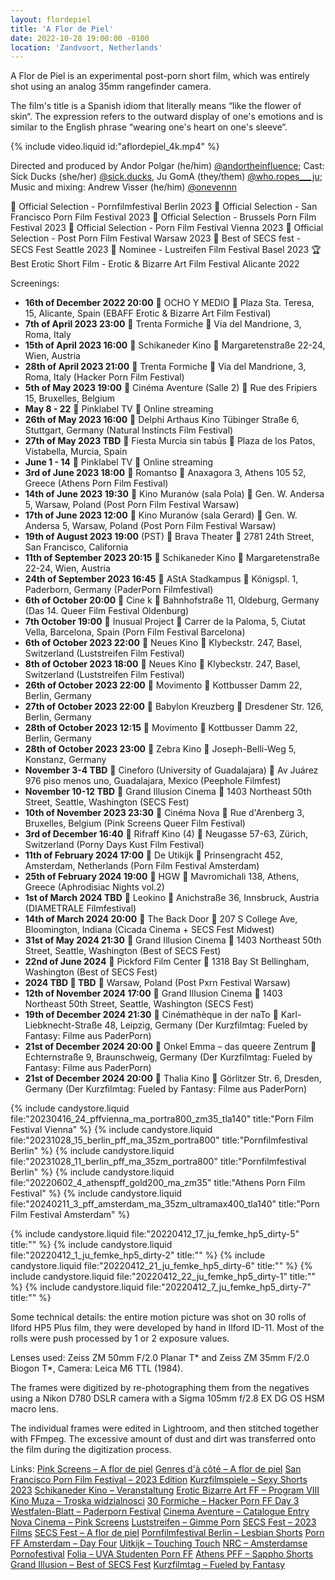 ```yaml
---
layout: flordepiel
title: 'A Flor de Piel'
date: 2022-10-28 19:00:00 -0100
location: 'Zandvoort, Netherlands'
---
```


<p>A Flor de Piel is an experimental post-porn short film, which was entirely shot using an analog 35mm rangefinder camera.</p>

<p>The film's title is a Spanish idiom that literally means “like the flower of skin“. The expression refers to the outward display of one's emotions and is similar to the English phrase “wearing one&apos;s heart on one&apos;s sleeve“.</p>

{% include video.liquid id:"aflordepiel_4k.mp4" %}

<p>Directed and produced by Andor Polgar (he/him) <a href="https://instagram.com/andortheinfluence">@andortheinfluence</a>; Cast: Sick Ducks (she/her) <a href="https://www.instagram.com/sick.ducks">@sick.ducks</a>, Ju GomA (they/them) <a href="https://www.instagram.com/who.ropes___ju">@who.ropes___ju</a>; Music and mixing: Andrew Visser (he/him) <a href="https://www.instagram.com/onevennn/">@onevennn</a></p>

<p>🌿 Official Selection - Pornfilmfestival Berlin 2023
 🌿 Official Selection - San Francisco Porn Film Festival 2023
 🌿 Official Selection - Brussels Porn Film Festival 2023
 🌿 Official Selection - Porn Film Festival Vienna 2023
 🌿 Official Selection - Post Porn Film Festival Warsaw 2023
 🏅 Best of SECS fest - SECS Fest Seattle 2023
 🏅 Nominee - Lustreifen Film Festival Basel 2023
 🏆 Best Erotic Short Film - Erotic & Bizarre Art Film Festival Alicante 2022</p>

Screenings:<br />
- <strong>16th of December 2022 20:00</strong> 🎦 OCHO Y MEDIO 📍 Plaza Sta. Teresa, 15, Alicante, Spain (EBAFF Erotic & Bizarre Art Film Festival)
- <strong>7th of April 2023 23:00</strong> 🎦 Trenta Formiche 📍 Via del Mandrione, 3, Roma, Italy
- <strong>15th of April 2023 16:00</strong> 🎦 Schikaneder Kino 📍 Margaretenstraße 22-24, Wien, Austria
- <strong>28th of April 2023 21:00</strong> 🎦 Trenta Formiche 📍 Via del Mandrione, 3, Roma, Italy (Hacker Porn Film Festival)
- <strong>5th of May 2023 19:00</strong> 🎦 Cinéma Aventure (Salle 2) 📍 Rue des Fripiers 15, Bruxelles, Belgium
- <strong>May 8 - 22</strong> 🎦 Pinklabel TV 📍 Online streaming
- <strong>26th of May 2023 16:00</strong> 🎦 Delphi Arthaus Kino Tübinger Straße 6, Stuttgart, Germany (Natural Instincts Film Festival)
- <strong>27th of May 2023 TBD</strong> 🎦 Fiesta Murcia sin tabús 📍 Plaza de los Patos, Vistabella, Murcia, Spain
- <strong>June 1 - 14</strong> 🎦 Pinklabel TV 📍 Online streaming
- <strong>3rd of June 2023 18:00</strong> 🎦 Romantso 📍 Anaxagora 3, Athens 105 52, Greece (Athens Porn Film Festival)
- <strong>14th of June 2023 19:30</strong> 🎦 Kino Muranów (sala Pola) 📍 Gen. W. Andersa 5, Warsaw, Poland (Post Porn Film Festival Warsaw)
- <strong>17th of June 2023 12:00</strong> 🎦 Kino Muranów (sala Gerard) 📍 Gen. W. Andersa 5, Warsaw, Poland (Post Porn Film Festival Warsaw)
- <strong>19th of August 2023 19:00</strong> (PST) 🎦 Brava Theater 📍 2781 24th Street, San Francisco, California
- <strong>11th of September 2023 20:15</strong> 🎦 Schikaneder Kino 📍 Margaretenstraße 22-24, Wien, Austria
- <strong>24th of September 2023 16:45</strong> 🎦 AStA Stadkampus 📍 Königspl. 1, Paderborn, Germany (PaderPorn Filmfestival)
- <strong>6th of October 20:00</strong> 🎦 Cine k 📍 Bahnhofstraße 11, Oldeburg, Germany (Das 14. Queer Film Festival Oldenburg)
- <strong>7th October 19:00</strong> 🎦 Inusual Project 📍 Carrer de la Paloma, 5, Ciutat Vella, Barcelona, Spain (Porn Film Festival Barcelona)
- <strong>6th of October 2023 22:00</strong> 🎦 Neues Kino 📍 Klybeckstr. 247, Basel, Switzerland (Luststreifen Film Festival)
- <strong>8th of October 2023 18:00</strong> 🎦 Neues Kino 📍 Klybeckstr. 247, Basel, Switzerland (Luststreifen Film Festival)
- <strong>26th of October 2023 22:00</strong> 🎦 Movimento 📍 Kottbusser Damm 22, Berlin, Germany
- <strong>27th of October 2023 22:00</strong> 🎦 Babylon Kreuzberg 📍 Dresdener Str. 126, Berlin, Germany
- <strong>28th of October 2023 12:15</strong> 🎦 Movimento 📍 Kottbusser Damm 22, Berlin, Germany
- <strong>28th of October 2023 23:00</strong> 🎦 Zebra Kino 📍 Joseph-Belli-Weg 5, Konstanz, Germany
- <strong>November 3-4 TBD</strong> 🎦 Cineforo (University of Guadalajara) 📍 Av Juárez 976 piso menos uno, Guadalajara, Mexico  (Peephole Filmfest)
- <strong>November 10-12 TBD</strong> 🎦 Grand Illusion Cinema 📍 1403 Northeast 50th Street, Seattle, Washington (SECS Fest)
- <strong>10th of November 2023 23:30</strong> 🎦 Cinéma Nova 📍 Rue d'Arenberg 3, Bruxelles, Belgium (Pink Screens Queer Film Festival)
- <strong>3rd of December 16:40</strong> 🎦 Rifraff Kino (4) 📍 Neugasse 57-63, Zürich, Switzerland (Porny Days Kust Film Festival)
- <strong>11th of February 2024 17:00</strong> 🎦 De Utikijk 📍 Prinsengracht 452, Amsterdam, Netherlands (Porn Film Festival Amsterdam)
- <strong>25th of February 2024 19:00</strong> 🎦 HGW 📍 Mavromichali 138, Athens, Greece (Aphrodisiac Nights vol.2)
- <strong>1st of March 2024 TBD</strong> 🎦 Leokino 📍 Anichstraße 36, Innsbruck, Austria (DIAMETRALE Filmfestival)
- <strong>14th of March 2024 20:00</strong> 🎦 The Back Door 📍 207 S College Ave, Bloomington, Indiana (Cicada Cinema + SECS Fest Midwest)
- <strong>31st of May 2024 21:30</strong> 🎦 Grand Illusion Cinema 📍 1403 Northeast 50th Street, Seattle, Washington (Best of SECS Fest)
- <strong>22nd of June 2024</strong> 🎦 Pickford Film Center 📍 1318 Bay St Bellingham, Washington (Best of SECS Fest)
- <strong>2024 TBD 🎦 TBD</strong> 📍 Warsaw, Poland (Post Pxrn Festival Warsaw)
- <strong>12th of November 2024 17:00</strong> 🎦 Grand Illusion Cinema 📍 1403 Northeast 50th Street, Seattle, Washington (SECS Fest)
- <strong>19th of December 2024 21:30</strong> 🎦 Cinémathèque in der naTo 📍 Karl-Liebknecht-Straße 48, Leipzig, Germany (Der Kurzfilmtag: Fueled by Fantasy: Filme aus PaderPorn) 
- <strong>21st of December 2024 20:00</strong> 🎦 Onkel Emma – das queere Zentrum 📍 Echternstraße 9, Braunschweig, Germany (Der Kurzfilmtag: Fueled by Fantasy: Filme aus PaderPorn)
- <strong>21st of December 2024 20:00</strong> 🎦 Thalia Kino 📍 Görlitzer Str. 6, Dresden, Germany (Der Kurzfilmtag: Fueled by Fantasy: Filme aus PaderPorn)

{% include candystore.liquid file:"20230416_24_pffvienna_ma_portra800_zm35_tla140" title:"Porn Film Festival Vienna" %}
{% include candystore.liquid file:"20231028_15_berlin_pff_ma_35zm_portra800" title:"Pornfilmfestival Berlin" %}
{% include candystore.liquid file:"20231028_11_berlin_pff_ma_35zm_portra800" title:"Pornfilmfestival Berlin" %}
{% include candystore.liquid file:"20220602_4_athenspff_gold200_ma_zm35" title:"Athens Porn Film Festival" %}
{% include candystore.liquid file:"20240211_3_pff_amsterdam_ma_35zm_ultramax400_tla140" title:"Porn Film Festival Amsterdam" %}

{% include candystore.liquid file:"20220412_17_ju_femke_hp5_dirty-5" title:"" %}
{% include candystore.liquid file:"20220412_1_ju_femke_hp5_dirty-2" title:"" %}
{% include candystore.liquid file:"20220412_21_ju_femke_hp5_dirty-6" title:"" %}
{% include candystore.liquid file:"20220412_22_ju_femke_hp5_dirty-1" title:"" %}
{% include candystore.liquid file:"20220412_7_ju_femke_hp5_dirty-7" title:"" %}

<p>Some technical details: the entire motion picture was shot on 30 rolls of Ilford HP5 Plus film, they were developed by hand in Ilford ID-11. Most of the rolls were push processed by 1 or 2 exposure values.</p>

<p>Lenses used: Zeiss ZM 50mm F/2.0 Planar T* and Zeiss ZM 35mm F/2.0 Biogon T*, Camera: Leica M6 TTL (1984).</p>

<p>The frames were digitized by re-photographing them from the negatives using a Nikon D780 DSLR camera with a Sigma 105mm f/2.8 EX DG OS HSM macro lens.</p>

<p>The individual frames were edited in Lightroom, and then stitched together with FFmpeg. The excessive amount of dust and dirt was transferred onto the film during the digitization process.</p>

Links:
<a href="https://pinkscreens.org/en/queer-o-rama/experimental-porn/a-flor-de-piel">Pink Screens – A flor de piel</a>
<a href="https://gdac.org/en/queer-o-rama/experimental-porn/a-flor-de-piel">Genres d'à côté – A flor de piel</a>
<a href="https://sfpff.pinklabel.tv/sfpff23/">San Francisco Porn Film Festival – 2023 Edition</a>
<a href="https://www.kurzfilmspiele.de/2023/sexy-shorts">Kurzfilmspiele – Sexy Shorts 2023</a>
<a href="https://www.schikaneder.at/kino/veranstaltung_detail?veranstaltung_id=1699004570704">Schikaneder Kino – Veranstaltung</a>
<a href="https://eroticbizarreartfilmfestival.weebly.com/program-viii.html">Erotic Bizarre Art FF – Program VIII</a>
<a href="https://www.kinomuza.pl/movie/troska-widzialnosci-artystyczne-strategie-postpornografii/">Kino Muza – Troska widzialnosci</a>
<a href="https://www.30formiche.it/event/1746/hacker-porn-film-festival-day-3.html">30 Formiche – Hacker Porn FF Day 3</a>
<a href="https://www.westfalen-blatt.de/owl/kreis-paderborn/paderborn/paderporn-filmfestival-start-22-september-2822414?&npg">Westfalen-Blatt – Paderporn Festival</a>
<a href="https://www.cinema-aventure.be/catalogue/movie/?9038D773-CB7D-12E0-0893-E6989EBA8FBB">Cinema Aventure – Catalogue Entry</a>
<a href="https://www.nova-cinema.org/prog/2023/194-pink-screens/10-11/?lang=fr">Nova Cinema – Pink Screens</a>
<a href="https://luststreifen.com/programme/kurzfilmwettbewerb-gimme-porn/">Luststreifen – Gimme Porn</a>
<a href="https://www.secsfest.org/secs-fest/secs-fest-2023-films/">SECS Fest – 2023 Films</a>
<a href="https://www.secsfest.org/a-flor-de-piel/">SECS Fest – A flor de piel</a>
<a href="https://pornfilmfestivalberlin.de/en/film-2023/lesbian-drama-shorts/">Pornfilmfestival Berlin – Lesbian Shorts</a>
<a href="https://pornfilmfestival.amsterdam/dayfour.html">Porn FF Amsterdam – Day Four</a>
<a href="https://www.uitkijk.nl/film/porn-film-festival-amsterdam-touching-touch">Uitkijk – Touching Touch</a>
<a href="https://www.nrc.nl/nieuws/2024/02/09/perverse-pracht-en-seksvampiers-het-eerste-amsterdamse-pornofestival-wil-de-kijker-uitdagen-laten-schrikken-veranderen-a4189698">NRC – Amsterdamse Pornofestival</a>
<a href="https://www.folia.nl/nl/actueel/161082/uva-studenten-organiseren-eerste-porn-film-festival">Folia – UVA Studenten Porn FF</a>
<a href="https://athenspff.com/2024-2/outings24/aphrodisiac-nights-vol-2/sappho-shorts/">Athens PFF – Sappho Shorts</a>
<a href="https://grandillusioncinema.org/film/best-of-secs-fest-2023-short-films/">Grand Illusion – Best of SECS Fest</a>
<a href="https://kurzfilmtag.com/programme/fueled-by-fantasy-filme-aus-paderporn.html">Kurzfilmtag – Fueled by Fantasy</a>
